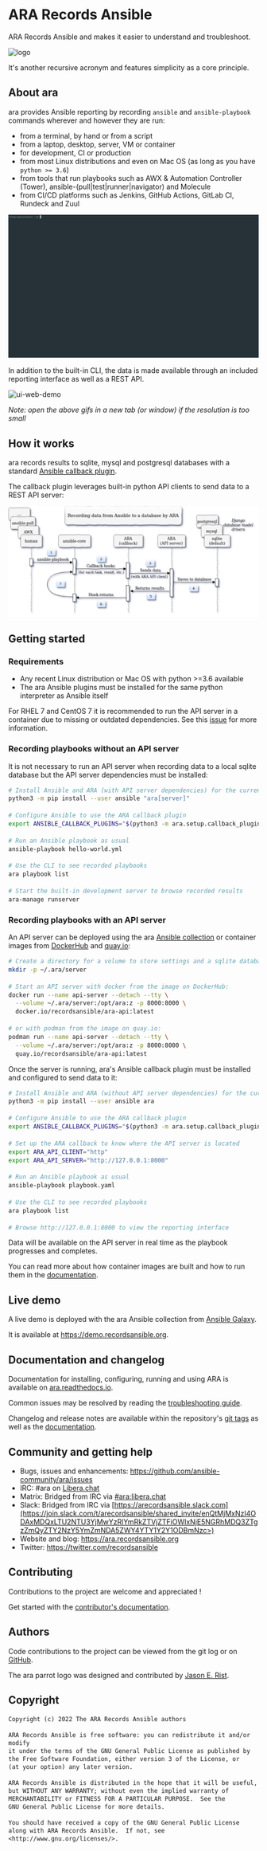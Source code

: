 # ARA Records Ansible

ARA Records Ansible and makes it easier to understand and troubleshoot.

![logo](doc/source/_static/ara-with-icon.png)

It's another recursive acronym and features simplicity as a core principle.

## About ara

ara provides Ansible reporting by recording ``ansible`` and ``ansible-playbook`` commands wherever and however they are run:

- from a terminal, by hand or from a script
- from a laptop, desktop, server, VM or container
- for development, CI or production
- from most Linux distributions and even on Mac OS (as long as you have ``python >= 3.6``)
- from tools that run playbooks such as AWX & Automation Controller (Tower), ansible-(pull|test|runner|navigator) and Molecule
- from CI/CD platforms such as Jenkins, GitHub Actions, GitLab CI, Rundeck and Zuul

![getting-started](doc/source/_static/getting-started.gif)

In addition to the built-in CLI, the data is made available through an included reporting interface as well as a REST API.

![ui-web-demo](doc/source/_static/ui-web-demo.gif)

*Note: open the above gifs in a new tab (or window) if the resolution is too small*

## How it works

ara records results to sqlite, mysql and postgresql databases with a standard [Ansible callback plugin](https://docs.ansible.com/ansible/latest/plugins/callback.html).

The callback plugin leverages built-in python API clients to send data to a REST API server:

![recording-workflow](doc/source/_static/graphs/recording-workflow.png)

## Getting started

### Requirements

- Any recent Linux distribution or Mac OS with python >=3.6 available
- The ara Ansible plugins must be installed for the same python interpreter as Ansible itself

For RHEL 7 and CentOS 7 it is recommended to run the API server in a container due to missing or outdated dependencies.
See this [issue](https://github.com/ansible-community/ara/issues/99) for more information.

### Recording playbooks without an API server

It is not necessary to run an API server when recording data to a local sqlite database but the API server dependencies must be installed:

```bash
# Install Ansible and ARA (with API server dependencies) for the current user
python3 -m pip install --user ansible "ara[server]"

# Configure Ansible to use the ARA callback plugin
export ANSIBLE_CALLBACK_PLUGINS="$(python3 -m ara.setup.callback_plugins)"

# Run an Ansible playbook as usual
ansible-playbook hello-world.yml

# Use the CLI to see recorded playbooks
ara playbook list

# Start the built-in development server to browse recorded results
ara-manage runserver
```

### Recording playbooks with an API server

An API server can be deployed using the ara [Ansible collection](https://github.com/ansible-community/ara-collection)
or container images from [DockerHub](https://hub.docker.com/r/recordsansible/ara-api) and
[quay.io](https://quay.io/repository/recordsansible/ara-api):

```bash
# Create a directory for a volume to store settings and a sqlite database
mkdir -p ~/.ara/server

# Start an API server with docker from the image on DockerHub:
docker run --name api-server --detach --tty \
  --volume ~/.ara/server:/opt/ara:z -p 8000:8000 \
  docker.io/recordsansible/ara-api:latest

# or with podman from the image on quay.io:
podman run --name api-server --detach --tty \
  --volume ~/.ara/server:/opt/ara:z -p 8000:8000 \
  quay.io/recordsansible/ara-api:latest
```

Once the server is running, ara's Ansible callback plugin must be installed and configured to send data to it:

```bash
# Install Ansible and ARA (without API server dependencies) for the current user
python3 -m pip install --user ansible ara

# Configure Ansible to use the ARA callback plugin
export ANSIBLE_CALLBACK_PLUGINS="$(python3 -m ara.setup.callback_plugins)"

# Set up the ARA callback to know where the API server is located
export ARA_API_CLIENT="http"
export ARA_API_SERVER="http://127.0.0.1:8000"

# Run an Ansible playbook as usual
ansible-playbook playbook.yaml

# Use the CLI to see recorded playbooks
ara playbook list

# Browse http://127.0.0.1:8000 to view the reporting interface
```

Data will be available on the API server in real time as the playbook progresses and completes.

You can read more about how container images are built and how to run them in the [documentation](https://ara.readthedocs.io/en/latest/container-images.html).

## Live demo

A live demo is deployed with the ara Ansible collection from [Ansible Galaxy](https://galaxy.ansible.com/recordsansible/ara).

It is available at https://demo.recordsansible.org.

## Documentation and changelog

Documentation for installing, configuring, running and using ARA is available on [ara.readthedocs.io](https://ara.readthedocs.io).

Common issues may be resolved by reading the [troubleshooting guide](https://ara.readthedocs.io/en/latest/troubleshooting.html).

Changelog and release notes are available within the repository's [git tags](https://github.com/ansible-community/ara/tags) as well as the [documentation](https://ara.readthedocs.io/en/latest/changelog-release-notes.html).

## Community and getting help

- Bugs, issues and enhancements: https://github.com/ansible-community/ara/issues
- IRC: #ara on [Libera.chat](https://web.libera.chat/?channels=#ara)
- Matrix: Bridged from IRC via [#ara:libera.chat](https://matrix.to/#/#ara:libera.chat)
- Slack: Bridged from IRC via [https://arecordsansible.slack.com](https://join.slack.com/t/arecordsansible/shared_invite/enQtMjMxNzI4ODAxMDQxLTU2NTU3YjMwYzRlYmRkZTVjZTFiOWIxNjE5NGRhMDQ3ZTgzZmQyZTY2NzY5YmZmNDA5ZWY4YTY1Y2Y1ODBmNzc>)
- Website and blog: https://ara.recordsansible.org
- Twitter: https://twitter.com/recordsansible

## Contributing

Contributions to the project are welcome and appreciated !

Get started with the [contributor's documentation](https://ara.readthedocs.io/en/latest/contributing.html).

## Authors

Code contributions to the project can be viewed from the git log or on [GitHub](https://github.com/ansible-community/ara/graphs/contributors).

The ara parrot logo was designed and contributed by [Jason E. Rist](https://github.com/ansible-community/ara/commit/0d5d0939a6b7a319d99acc1fb20d4ca282bd76ab).

## Copyright

```
Copyright (c) 2022 The ARA Records Ansible authors

ARA Records Ansible is free software: you can redistribute it and/or modify
it under the terms of the GNU General Public License as published by
the Free Software Foundation, either version 3 of the License, or
(at your option) any later version.

ARA Records Ansible is distributed in the hope that it will be useful,
but WITHOUT ANY WARRANTY; without even the implied warranty of
MERCHANTABILITY or FITNESS FOR A PARTICULAR PURPOSE.  See the
GNU General Public License for more details.

You should have received a copy of the GNU General Public License
along with ARA Records Ansible.  If not, see <http://www.gnu.org/licenses/>.
```
